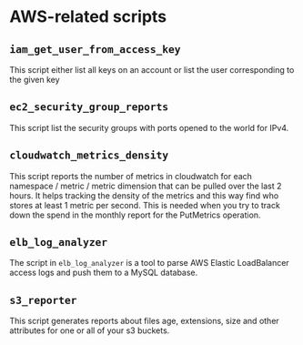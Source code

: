 # AWS-related scripts

## `iam_get_user_from_access_key`

This script either list all keys on an account
or list the user corresponding to the given key


## `ec2_security_group_reports`

This script list the security groups with ports opened to the world for IPv4.


## `cloudwatch_metrics_density`

This script reports the number of metrics in cloudwatch for each namespace /
metric / metric dimension that can be pulled over the last 2 hours. It helps
tracking the density of the metrics and this way find who stores at least 1
metric per second. This is needed when you try to track down the spend in the
monthly report for the PutMetrics operation.


## `elb_log_analyzer`

The script in `elb_log_analyzer` is a tool to parse AWS Elastic LoadBalancer
access logs and push them to a MySQL database.

## `s3_reporter`

This script generates reports about files age, extensions, size and other attributes for one or all of your s3 buckets.
